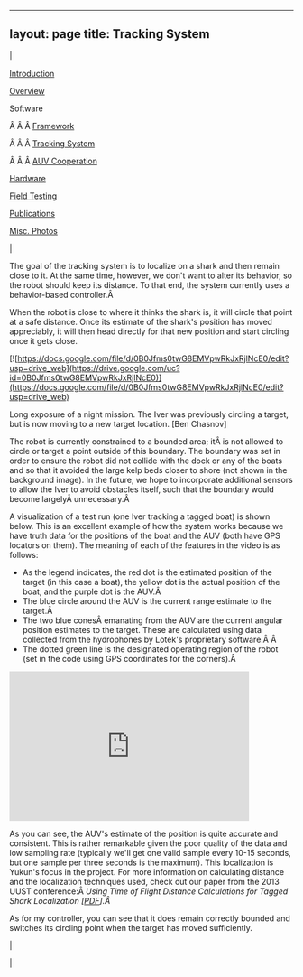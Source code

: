 

---
layout: page
title: Tracking System
---

  

| 

  

[Introduction](https://sites.google.com/site/tayloredwardpeterson/research)

  

[Overview](https://sites.google.com/site/tayloredwardpeterson/research/overview)

  

 Software 

 Â Â Â [Framework](https://sites.google.com/site/tayloredwardpeterson/research/software)  

 Â Â Â [Tracking System](https://sites.google.com/site/tayloredwardpeterson/research/tracking-system)  

Â Â Â [AUV Cooperation](https://sites.google.com/site/tayloredwardpeterson/research/auv-cooperation)  

  

[Hardware](https://sites.google.com/site/tayloredwardpeterson/research/hardware)

  

[Field Testing](https://sites.google.com/site/tayloredwardpeterson/research/field-testing)

  

[Publications](https://sites.google.com/site/tayloredwardpeterson/research/publications)

  

[Misc. Photos](https://sites.google.com/site/tayloredwardpeterson/research/misc)

  

 | 

 The goal of the tracking system is to localize on a shark and then remain close to it. At the same time, however, we don't want to alter its behavior, so the robot should keep its distance. To that end, the system currently uses a behavior-based controller.Â 

  

 When the robot is close to where it thinks the shark is, it will circle that point at a safe distance. Once its estimate of the shark's position has moved appreciably, it will then head directly for that new position and start circling once it gets close. 

  

[![https://docs.google.com/file/d/0B0Jfms0twG8EMVpwRkJxRjlNcE0/edit?usp=drive_web](https://drive.google.com/uc?id=0B0Jfms0twG8EMVpwRkJxRjlNcE0)](https://docs.google.com/file/d/0B0Jfms0twG8EMVpwRkJxRjlNcE0/edit?usp=drive_web)

 Long exposure of a night mission. The Iver was previously circling a target, but is now moving to a new target location. [Ben Chasnov] 

  

The robot is currently constrained to a bounded area; itÂ is not allowed to circle or target a point outside of this boundary. The boundary was set in order to ensure the robot did not collide with the dock or any of the boats and so that it avoided the large kelp beds closer to shore (not shown in the background image). In the future, we hope to incorporate additional sensors to allow the Iver to avoid obstacles itself, such that the boundary would become largelyÂ unnecessary.Â 

  

A visualization of a test run (one Iver tracking a tagged boat) is shown below. This is an excellent example of how the system works because we have truth data for the positions of the boat and the AUV (both have GPS locators on them). The meaning of each of the features in the video is as follows:

- As the legend indicates, the red dot is the estimated position of the target (in this case a boat), the yellow dot is the actual position of the boat, and the purple dot is the AUV.Â 
- The blue circle around the AUV is the current range estimate to the target.Â 
- The two blue conesÂ emanating from the AUV are the current angular position estimates to the target. These are calculated using data collected from the hydrophones by Lotek's proprietary software.Â Â 
- The dotted green line is the designated operating region of the robot (set in the code using GPS coordinates for the corners).Â 

<iframe width="425" height="265" frameborder="0" allowfullscreen="true" src="https://docs.google.com/file/d/0B0Jfms0twG8EMHQxVkxqWU84Rlk/preview"></iframe>

  

As you can see, the AUV's estimate of the position is quite accurate and consistent. This is rather remarkable given the poor quality of the data and low sampling rate (typically we'll get one valid sample every 10-15 seconds, but one sample per three seconds is the maximum). This localization is Yukun's focus in the project. For more information on calculating distance and the localization techniques used, check out our paper from the 2013 UUST conference:Â _Using Time of Flight Distance Calculations for Tagged Shark Localization [[PDF](http://newwww.hmc.edu/lair/publications/2013/lin_UUST_2013.pdf)].Â_ 

  

As for my controller, you can see that it does remain correctly bounded and switches its circling point when the target has moved sufficiently.

 | 
  

 |

  

